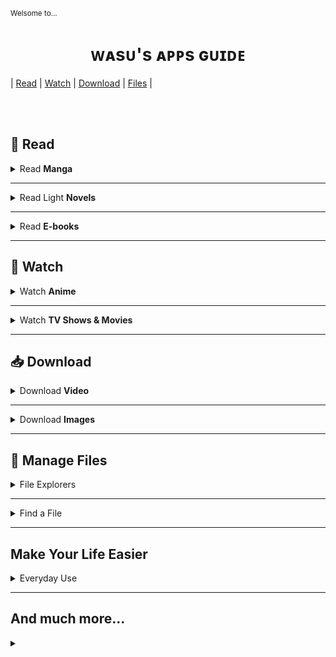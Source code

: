 <sub>Welsome to...</sub>
<h1 align="center">&#7457;&#7424;&#115;&#7452;&apos;&#115;&#32;&#7424;&#7465;&#7465;&#115;&#32;&#610;&#7452;&#618;&#7429;&#7431;</h1>

| [Read](#-read) 
| [Watch](#-watch) 
| [Download](#-download)
| [Files](#-manage-files)
|


</br></br>

&#128214; Read
--------

<details><summary>Read <b>Manga</b></summary>

&#10022; [**Tachiyomi**](https://tachiyomi.org/) and its [forks](https://tachiyomi.org/forks/). `FOSS` `Extension based`

&#10023; [**Saikou**](https://github.com/saikou-app/saikou) `FOSS`
|           +          |            -           |         +/-          |
| :-----------------: | :-----------------: | :-----------------: |
| Track with Anilist | Only Anilist tracking | Animations |
|  |  | Big padding and margins |

</details>

---

<details><summary>Read Light <b>Novels</b></summary>

&#10022; [**Shosetsu**](https://shosetsu.app)

&#10022; [**QuickNovel**](https://github.com/LagradOst/QuickNovel)

</details>

---

<details><summary>Read <b>E-books</b></summary>

&#10022; [**Moon+ Reader**](https://play.google.com/store/apps/details?id=com.flyersoft.moonreader) `&#9654;Google Play`

&#10022; [**Reasily**](https://play.google.com/store/apps/details?id=com.gmail.jxlab.app.reasily) `&#9654;Google Play`
> **ePub only** reader

</details>

---

&#127909; Watch
----------

<details><summary>Watch <b>Anime</b></summary>

&#10022; [**Aniyomi**](https://aniyomi.jmir.xyz/) `FOSS` `Extension based`
> Fork of Tachiyomi for anime. 

|           +          |            -           |
| :-----------------: | :-----------------: |
| Tachiyomi-like UI |  |
| Let both watch anime and read manga |  |
| Continue watching where you left |  |

&#10022; [**Saikou**](https://github.com/saikou-app/saikou) 
`FOSS`

&#10023; [Kayuri](https://github.com/Killerpac/Kayuri) 
`FOSS`

&#10023; [No](https://github.com/deceptions/no) 
`FOSS`  
> Just another gogoscraper, based on the leaked shiro source code.

&#10023; [Anime DL](https://github.com/sharn25/Anime-DL-Android-Verison) 
`FOSS`

&#10023; [Streamio](https://www.stremio.com/downloads) 
`FOSS` `Extension based`

&#10023; [**CloudStream**](https://github.com/recloudstream/cloudstream) `FOSS` `Extension based`
> Movie and Series centered but supports a few anime sources as well.

### Feature Overview
| App                 | Supported Sources | Tracking | Continue watching | Download |
| -------------------- | ------------------------------ | -------------- | ----------------------------- | ---------------- |
| Aniyomi         | Various | MAL, Anilist  | Yes | Yes |
| Saikou            |  |  |  |  |
| Kayuri             |  |  |  |  |
| No                   | GoGo |  |  |  |
| Anime DL       |  |  |  |  |
| Streamio        | Various |  |  |  |
| CloudStream | Various |  |  |  |

</details>

---

<details><summary>Watch <b>TV Shows & Movies</b></summary>

&#10022; [**CloudStream**](https://github.com/recloudstream/cloudstream) `FOSS` `Extension based`

</details>

---

&#128229; Download
---------------------

<details><summary>Download <b>Video</b></summary>

&#10022; [Video Downloader](https://play.google.com/store/apps/details?id=video.downloader.videodownloader) `&#9654;Google Play`
|           +          |            -           |
| :-----------------: | :-----------------: |
|  | Ads |
|  |  |

</details>

---

<details><summary>Download <b>Images</b></summary>

&#10022; [Image Hunter](https://play.google.com/store/apps/details?id=video.downloader.videodownloader) `&#9654;Google Play`

&#10022; [Gallerify](https://play.google.com/store/apps/details?id=com.atominvention.gallerify) `&#9654;Google Play`

 **�** ~~[GetThemAll]()~~ `&#9654;Google Play`
> Once upon a time it was great app... But owner changed and...

</details>

---

&#128194; Manage Files
---------------------------


<details><summary>File Explorers</summary>

&#10022; [**X-plore**](https://play.google.com/store/apps/details?id=com.lonelycatgames.Xplore) `&#9654;Google Play`
|           +          |            -           |
| :-----------------: | :-----------------: |
| Two column view |  |
| Remember scroll position |  |

</details>

---

<details><summary>Find a File</summary>

&#128161; [**aGrep**]() `FOSS` [`F-Droid`](https://f-droid.org/en/packages/jp.sblo.pandora.aGrep/)
> Search not only for filenames but also through content of files and documents

</details>

---

Make Your Life Easier
----------------------------------

<details><summary>Everyday Use</summary>

&#10022; [**FooView**](https://www.fooview.com/) [`&#9654;Google Play`](https://play.google.com/store/apps/details?id=com.fooview.android.fooview)  
> FooView is a floating ball with gestures, 500+ featuers all in one touch.

</details>


---

And much more...
-----------------------------

<details><summary></summary>

[]()

</details>
